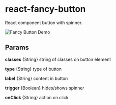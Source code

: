 # react-fancy-button

React component button with spinner.

![Fancy Button Demo](https://github.com/the-unsullied/react-fancy-button/blob/demo/fancybuttondemo.gif)

## Params

**classes** {String}  string of classes on button element

**type** {String} type of button

**label** {String} content in button

**trigger** {Boolean} hides/shows spinner

**onClick** {String} action on click
